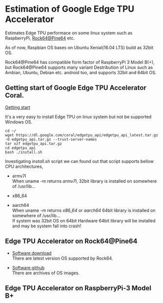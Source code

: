 # Estimation of Google Edge TPU Accelerator

Estimates Edge TPU performace on some linux system such as RaspberryPi, [Rock64@Pine64](https://www.pine64.org/?product=rock64-media-board-computer) etc.  

As of now, Raspbian OS bases on Ubuntu Xenial(16.04 LTS) build as 32bit OS.  

Rock64@Pine64 has compatible form factor of RaspberryPi 3 Model B(+), but Rock64@Pine64 supports many variant Destribution of Linux such as Ambian, Ubuntu, Debian etc. android too, and supports 32bit and 64bit OS.    

## Getting start of Google Edge TPU Accelerator Coral.  
[Getting start](https://coral.withgoogle.com/docs/accelerator/get-started/)  

It's a very easy to install Edge TPU on linux system but not be supported Windows OS.  

```
cd ~/
wget https://dl.google.com/coral/edgetpu_api/edgetpu_api_latest.tar.gz -O edgetpu_api.tar.gz --trust-server-names
tar xzf edgetpu_api.tar.gz
cd edgetpu_api
bash ./install.sh
```

Investigating *install.sh* script we can found out that script supports bellow CPU architectures,  

- armv7l  
  When uname -m returns *armv7l*, 32bit library is installed on somewhere of /usr/lib...  

- x86_64  
- aarch64  
  When uname -m returns *x86_64* or *aarch64* 64bit library is installed on somewhere of /usr/lib...  
  If system was 32bit OS on 64bit Hardware 64bit library will be installed and may be system fall into crash!  

## Edge TPU Accelerator on Rock64@Pine64  

- [Software download](http://wiki.pine64.org/index.php/ROCK64_Software_Release)  
There are latest version OS supported by Rock64.  

- [Software github](https://github.com/ayufan-rock64/linux-build/releases)  
There are archives of OS images.  

## Edge TPU Accelerator on RaspberryPi-3 Model B+  
